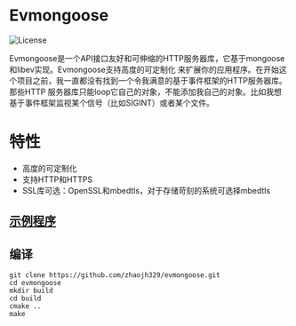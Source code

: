 # Evmongoose

![](https://img.shields.io/badge/license-GPLV3-brightgreen.svg?style=plastic "License")

Evmongoose是一个API接口友好和可伸缩的HTTP服务器库，它基于mongoose和libev实现。Evmongoose支持高度的可定制化
来扩展你的应用程序。在开始这个项目之前，我一直都没有找到一个令我满意的基于事件框架的HTTP服务器库。那些HTTP
服务器库只能loop它自己的对象，不能添加我自己的对象。比如我想基于事件框架监视某个信号（比如SIGINT）或者某个文件。

# 特性
* 高度的可定制化
* 支持HTTP和HTTPS
* SSL库可选：OpenSSL和mbedtls，对于存储苛刻的系统可选择mbedtls

## **[示例程序](https://github.com/zhaojh329/evmongoose/blob/master/example.c)**

## 编译
    git clone https://github.com/zhaojh329/evmongoose.git
    cd evmongoose
    mkdir build
    cd build
    cmake ..
    make